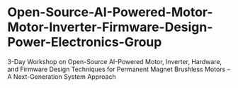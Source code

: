 # Open-Source-AI-Powered-Motor-Motor-Inverter-Firmware-Design-Power-Electronics-Group
3-Day Workshop on Open-Source AI-Powered Motor, Inverter, Hardware, and Firmware Design Techniques for Permanent Magnet Brushless Motors – A Next-Generation System Approach
